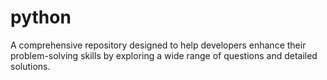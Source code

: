 # python
A comprehensive repository designed to help developers enhance their problem-solving skills by exploring a wide range of questions and detailed solutions.
